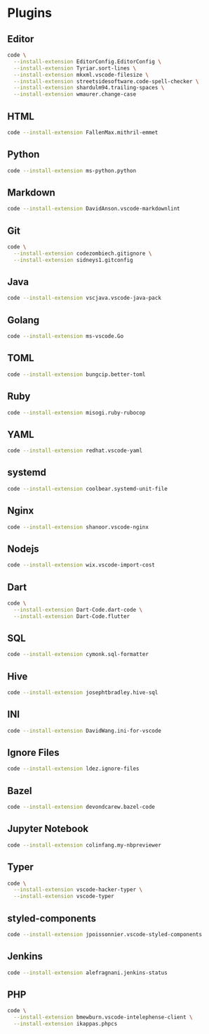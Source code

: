# Plugins

## Editor

```sh
code \
  --install-extension EditorConfig.EditorConfig \
  --install-extension Tyriar.sort-lines \
  --install-extension mkxml.vscode-filesize \
  --install-extension streetsidesoftware.code-spell-checker \
  --install-extension shardulm94.trailing-spaces \
  --install-extension wmaurer.change-case
```

## HTML

```sh
code --install-extension FallenMax.mithril-emmet
```

## Python

```sh
code --install-extension ms-python.python
```

## Markdown

```sh
code --install-extension DavidAnson.vscode-markdownlint
```

## Git

```sh
code \
  --install-extension codezombiech.gitignore \
  --install-extension sidneys1.gitconfig
```

## Java

```sh
code --install-extension vscjava.vscode-java-pack
```

## Golang

```sh
code --install-extension ms-vscode.Go
```

## TOML

```sh
code --install-extension bungcip.better-toml
```

## Ruby

```sh
code --install-extension misogi.ruby-rubocop
```

## YAML

```sh
code --install-extension redhat.vscode-yaml
```

## systemd

```sh
code --install-extension coolbear.systemd-unit-file
```

## Nginx

```sh
code --install-extension shanoor.vscode-nginx
```

## Nodejs

```sh
code --install-extension wix.vscode-import-cost
```

## Dart

```sh
code \
  --install-extension Dart-Code.dart-code \
  --install-extension Dart-Code.flutter
```

## SQL

```sh
code --install-extension cymonk.sql-formatter
```

## Hive

```sh
code --install-extension josephtbradley.hive-sql
```

## INI

```sh
code --install-extension DavidWang.ini-for-vscode
```

## Ignore Files

```sh
code --install-extension ldez.ignore-files
```

## Bazel

```sh
code --install-extension devondcarew.bazel-code
```

## Jupyter Notebook

```sh
code --install-extension colinfang.my-nbpreviewer
```

## Typer

```sh
code \
  --install-extension vscode-hacker-typer \
  --install-extension vscode-typer
```

## styled-components

```sh
code --install-extension jpoissonnier.vscode-styled-components
```

## Jenkins

```sh
code --install-extension alefragnani.jenkins-status
```

## PHP

```sh
code \
  --install-extension bmewburn.vscode-intelephense-client \
  --install-extension ikappas.phpcs
```
